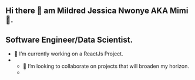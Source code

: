 ##                                 Hi there 👋 am Mildred Jessica Nwonye AKA Mimi :hugs:.
##                                           **Software Engineer/Data Scientist.**

- 🔭 I’m currently working on a ReactJs Project.
- - 👯 I’m looking to collaborate on projects that will broaden my horizon.
  - 
<!--
**MildredJessica/MildredJessica** is a ✨ _special_ ✨ repository because its `README.md` (this file) appears on your GitHub profile.

Here are some ideas to get you started:

- 🔭 I’m currently working on ...
- 🌱 I’m currently learning ...
- 👯 I’m looking to collaborate on ...
- 🤔 I’m looking for help with ...
- 💬 Ask me about ...
- 📫 How to reach me: ...
- 😄 Pronouns: ...
- ⚡ Fun fact: ...
-->
